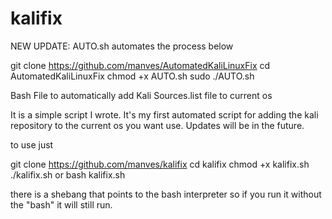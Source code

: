 # kalifix
NEW UPDATE: AUTO.sh automates the process below

git clone https://github.com/manves/AutomatedKaliLinuxFix
cd AutomatedKaliLinuxFix
chmod +x AUTO.sh
sudo ./AUTO.sh

Bash File to automatically add Kali Sources.list file to current os

It is a simple script I wrote. It's my first automated script for adding the kali repository to the current os you want use.
Updates will be in the future.

to use just

git clone https://github.com/manves/kalifix
cd kalifix
chmod +x kalifix.sh ./kalifix.sh or bash kalifix.sh

there is a shebang that points to the bash interpreter so if you run it without the "bash" it will still run.
